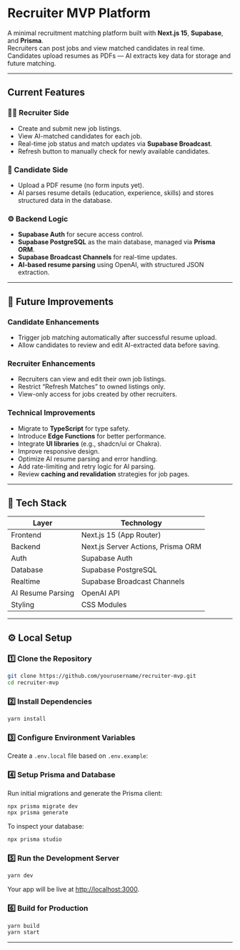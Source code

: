 # Recruiter MVP Platform

A minimal recruitment matching platform built with **Next.js 15**, **Supabase**, and **Prisma**.  
Recruiters can post jobs and view matched candidates in real time.  
Candidates upload resumes as PDFs — AI extracts key data for storage and future matching.

---

## Current Features

### 👩‍💼 Recruiter Side

- Create and submit new job listings.
- View AI-matched candidates for each job.
- Real-time job status and match updates via **Supabase Broadcast**.
- Refresh button to manually check for newly available candidates.

### 🧾 Candidate Side

- Upload a PDF resume (no form inputs yet).
- AI parses resume details (education, experience, skills) and stores structured data in the database.

### ⚙️ Backend Logic

- **Supabase Auth** for secure access control.
- **Supabase PostgreSQL** as the main database, managed via **Prisma ORM**.
- **Supabase Broadcast Channels** for real-time updates.
- **AI-based resume parsing** using OpenAI, with structured JSON extraction.

---

## 🧩 Future Improvements

### Candidate Enhancements

- Trigger job matching automatically after successful resume upload.
- Allow candidates to review and edit AI-extracted data before saving.

### Recruiter Enhancements

- Recruiters can view and edit their own job listings.
- Restrict “Refresh Matches” to owned listings only.
- View-only access for jobs created by other recruiters.

### Technical Improvements

- Migrate to **TypeScript** for type safety.
- Introduce **Edge Functions** for better performance.
- Integrate **UI libraries** (e.g., shadcn/ui or Chakra).
- Improve responsive design.
- Optimize AI resume parsing and error handling.
- Add rate-limiting and retry logic for AI parsing.
- Review **caching and revalidation** strategies for job pages.

---

## 🧰 Tech Stack

| Layer             | Technology                         |
| ----------------- | ---------------------------------- |
| Frontend          | Next.js 15 (App Router)            |
| Backend           | Next.js Server Actions, Prisma ORM |
| Auth              | Supabase Auth                      |
| Database          | Supabase PostgreSQL                |
| Realtime          | Supabase Broadcast Channels        |
| AI Resume Parsing | OpenAI API                         |
| Styling           | CSS Modules                        |

---

## ⚙️ Local Setup

### 1️⃣ Clone the Repository

```bash
git clone https://github.com/yourusername/recruiter-mvp.git
cd recruiter-mvp
```

### 2️⃣ Install Dependencies

```bash
yarn install
```

### 3️⃣ Configure Environment Variables

Create a `.env.local` file based on `.env.example`:

### 4️⃣ Setup Prisma and Database

Run initial migrations and generate the Prisma client:

```bash
npx prisma migrate dev
npx prisma generate
```

To inspect your database:

```bash
npx prisma studio
```

### 5️⃣ Run the Development Server

```bash
yarn dev
```

Your app will be live at [http://localhost:3000](http://localhost:3000).

### 6️⃣ Build for Production

```bash
yarn build
yarn start
```

---
